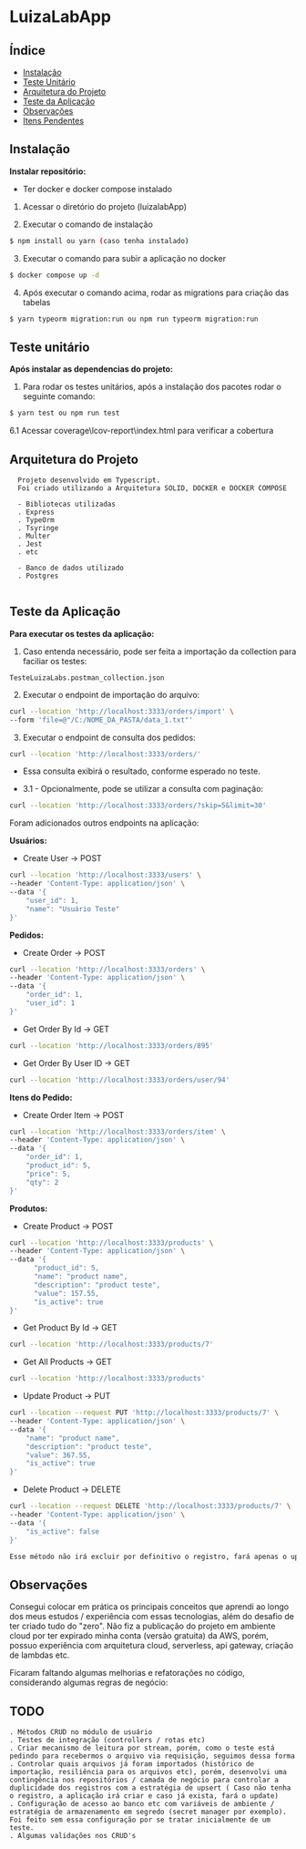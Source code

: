 # LuizaLabApp

## Índice

  - [Instalação](#instalação)
  - [Teste Unitário](#teste-unitário)
  - [Arquitetura do Projeto](#arquitetura-do-projeto)
  - [Teste da Aplicação](#teste-da-aplicação)
  - [Observações](#observações)
  - [Itens Pendentes](#todo)

## Instalação
**Instalar repositório:**
  - Ter docker e docker compose instalado

  1. Acessar o diretório do projeto (luizalabApp)

  2. Executar o comando de instalação 
```bash
$ npm install ou yarn (caso tenha instalado)
```
  3. Executar o comando para subir a aplicação no docker
```bash
$ docker compose up -d
```
  4. Após executar o comando acima, rodar as migrations para criação das tabelas
```bash
$ yarn typeorm migration:run ou npm run typeorm migration:run
```



## Teste unitário
**Após instalar as dependencias do projeto:**

  1. Para rodar os testes unitários, após a instalação dos pacotes rodar o seguinte comando:
 ```bash
$ yarn test ou npm run test
```
  6.1 Acessar coverage\lcov-report\index.html para verificar a cobertura


## Arquitetura do Projeto
```
  Projeto desenvolvido em Typescript.
  Foi criado utilizando a Arquitetura SOLID, DOCKER e DOCKER COMPOSE

  - Bibliotecas utilizadas
  . Express
  . TypeOrm
  . Tsyringe
  . Multer
  . Jest
  . etc

  - Banco de dados utilizado
  . Postgres
    
```

## Teste da Aplicação
**Para executar os testes da aplicação:**

  1. Caso entenda necessário, pode ser feita a importação da collection para faciliar os testes:
  ```
  TesteLuizaLabs.postman_collection.json
  ```

  2. Executar o endpoint de importação do arquivo:
  ```bash
  curl --location 'http://localhost:3333/orders/import' \
  --form 'file=@"/C:/NOME_DA_PASTA/data_1.txt"'
  ```

  3. Executar o endpoint de consulta dos pedidos:
  ```bash
  curl --location 'http://localhost:3333/orders/'
  ```
  - Essa consulta exibirá o resultado, conforme esperado no teste.

  - 3.1 - Opcionalmente, pode se utilizar a consulta com paginação:

  ``` bash
  curl --location 'http://localhost:3333/orders/?skip=5&limit=30'
  ```

  Foram adicionados outros endpoints na aplicação:
  
  **Usuários:**
  - Create User -> POST
  ```bash
  curl --location 'http://localhost:3333/users' \
  --header 'Content-Type: application/json' \
  --data '{
      "user_id": 1,
      "name": "Usuário Teste"
  }'  
  ```

  **Pedidos:**
  - Create Order -> POST
  ```bash
  curl --location 'http://localhost:3333/orders' \
  --header 'Content-Type: application/json' \
  --data '{
      "order_id": 1,
      "user_id": 1
  }' 
  ```
  - Get Order By Id -> GET
  ```bash
  curl --location 'http://localhost:3333/orders/895'  
  ```
  - Get Order By User ID -> GET
  ```bash
  curl --location 'http://localhost:3333/orders/user/94'
  ```

**Itens do Pedido:**

  - Create Order Item -> POST
  ```bash
  curl --location 'http://localhost:3333/orders/item' \
  --header 'Content-Type: application/json' \
  --data '{
      "order_id": 1,
      "product_id": 5,
      "price": 5,
      "qty": 2
  }'
  ```

**Produtos:**

  - Create Product -> POST

  ```bash
  curl --location 'http://localhost:3333/products' \
  --header 'Content-Type: application/json' \
  --data '{
        "product_id": 5,
        "name": "product name",
        "description": "product teste",
        "value": 157.55,
        "is_active": true
  }'

  ```

  - Get Product By Id -> GET
  ```bash
  curl --location 'http://localhost:3333/products/7'  
  ```

  - Get All Products -> GET
  ```bash
  curl --location 'http://localhost:3333/products' 
  ```

  - Update Product -> PUT
  ```bash
  curl --location --request PUT 'http://localhost:3333/products/7' \
  --header 'Content-Type: application/json' \
  --data '{
      "name": "product name",
      "description": "product teste",
      "value": 367.55,
      "is_active": true
  }'  
  ```

  - Delete Product -> DELETE
  ```bash
  curl --location --request DELETE 'http://localhost:3333/products/7' \
  --header 'Content-Type: application/json' \
  --data '{
      "is_active": false
  }'
  
  Esse método não irá excluir por definitivo o registro, fará apenas o update na tabela no campo "is_active", colocando esse registro como "active: false" (deleção lógica)
  ```
 


## Observações
  Consegui colocar em prática os principais conceitos que aprendi ao longo dos
  meus estudos / experiência com essas tecnologias, além do desafio de ter criado tudo do "zero".
  Não fiz a publicação do projeto em ambiente cloud por ter expirado minha conta (versão gratuita) da AWS, porém, 
  possuo experiência com arquitetura cloud, serverless, api gateway, criação de lambdas etc.

  Ficaram faltando algumas melhorias e refatorações no código, considerando algumas regras de negócio:

  ## TODO
  ```
  . Métodos CRUD no módulo de usuário
  . Testes de integração (controllers / rotas etc)
  . Criar mecanismo de leitura por stream, porém, como o teste está pedindo para recebermos o arquivo via requisição, seguimos dessa forma
  . Controlar quais arquivos já foram importados (histórico de importação, resiliência para os arquivos etc), porém, desenvolvi uma contingência nos repositórios / camada de negócio para controlar a duplicidade dos registros com a estratégia de upsert ( Caso não tenha o registro, a aplicação irá criar e caso já exista, fará o update)
  . Configuração de acesso ao banco etc com variáveis de ambiente / estratégia de armazenamento em segredo (secret manager por exemplo). Foi feito sem essa configuração por se tratar inicialmente de um teste.
  . Algumas validações nos CRUD's
  ```

